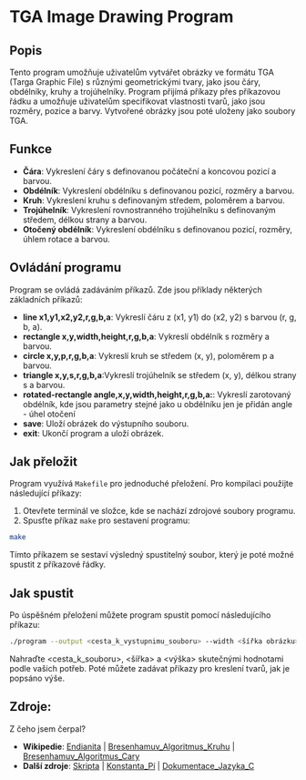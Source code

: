 # TGA Image Drawing Program

## Popis

Tento program umožňuje uživatelům vytvářet obrázky ve formátu TGA (Targa Graphic File) s různými geometrickými tvary, jako jsou čáry, obdélníky, kruhy a trojúhelníky. Program přijímá příkazy přes příkazovou řádku a umožňuje uživatelům specifikovat vlastnosti tvarů, jako jsou rozměry, pozice a barvy. Vytvořené obrázky jsou poté uloženy jako soubory TGA.

## Funkce

- **Čára**: Vykreslení čáry s definovanou počáteční a koncovou pozicí a barvou.
- **Obdélník**: Vykreslení obdélníku s definovanou pozicí, rozměry a barvou.
- **Kruh**: Vykreslení kruhu s definovaným středem, poloměrem a barvou.
- **Trojúhelník**: Vykreslení rovnostranného trojúhelníku s definovaným středem, délkou strany a barvou.
- **Otočený obdélník**: Vykreslení obdélníku s definovanou pozicí, rozměry, úhlem rotace a barvou.

## Ovládání programu

Program se ovládá zadáváním příkazů. Zde jsou příklady některých základních příkazů:

- **line x1,y1,x2,y2,r,g,b,a**: Vykreslí čáru z (x1, y1) do (x2, y2) s barvou (r, g, b, a).
- **rectangle x,y,width,height,r,g,b,a**: Vykreslí obdélník s rozměry a barvou.
- **circle x,y,p,r,g,b,a**: Vykreslí kruh se středem (x, y), poloměrem p a barvou.
- **triangle x,y,s,r,g,b,a**:Vykreslí trojúhelník se středem (x, y), délkou strany s a barvou.
- **rotated-rectangle angle,x,y,width,height,r,g,b,a:**: Vykreslí zarotovaný obdélník, kde jsou parametry stejné jako u obdélníku jen je přidán angle - úhel otočení
- **save**: Uloží obrázek do výstupního souboru.
- **exit**: Ukončí program a uloží obrázek.

## Jak přeložit

Program využívá `Makefile` pro jednoduché přeložení. Pro kompilaci použijte následující příkazy:

1. Otevřete terminál ve složce, kde se nachází zdrojové soubory programu.
2. Spusťte příkaz `make` pro sestavení programu:

```bash
make
```

Tímto příkazem se sestaví výsledný spustitelný soubor, který je poté možné spustit z příkazové řádky.

## Jak spustit

Po úspěšném přeložení můžete program spustit pomocí následujícího příkazu:

```bash
./program --output <cesta_k_vystupnimu_souboru> --width <šířka obrázku> --height <výška obrázku>
```

Nahraďte <cesta_k_souboru>, <šířka> a <výška> skutečnými hodnotami podle vašich potřeb. Poté můžete zadávat příkazy pro kreslení tvarů, jak je popsáno výše.

## Zdroje:

Z čeho jsem čerpal?

- **Wikipedie**:
  [Endianita](https://en.wikipedia.org/wiki/Endianness) |
  [Bresenhamuv_Algoritmus_Kruhu](https://en.wikipedia.org/wiki/Midpoint_circle_algorithm) |
  [Bresenhamuv_Algoritmus_Cary](https://en.wikipedia.org/wiki/Bresenham%27s_line_algorithm)
- **Další zdroje**:
  [Skripta](https://mrlvsb.github.io/upr-skripta/c/aplikovane_ulohy/tga.html) |
  [Konstanta_Pí](https://www.piday.org/million/) |
  [Dokumentace_Jazyka_C](https://devdocs.io/c/)
